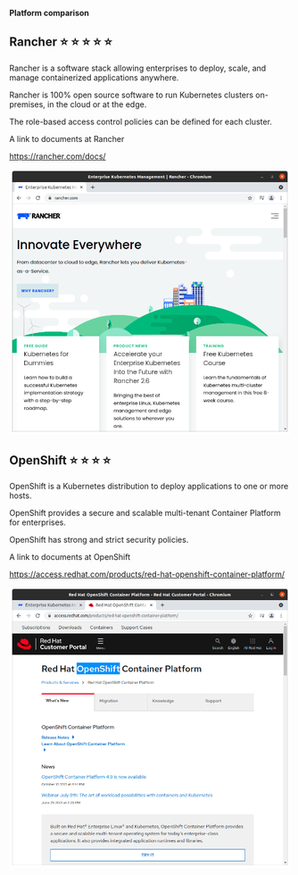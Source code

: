 **Platform comparison**


## Rancher :star: :star: :star: :star: :star: ##

Rancher is a software stack allowing enterprises to deploy, scale, and manage containerized applications anywhere. 

Rancher is 100% open source software to run Kubernetes clusters on-premises, in the cloud or at the edge.

The role-based access control policies can be defined for each cluster.

A link to documents at Rancher

https://rancher.com/docs/

![alt text](https://github.com/jylhakos/DevOpsWithKubernetes/blob/main/5/5.04/Rancher.png?raw=true)


## OpenShift :star: :star: :star: :star: ##

OpenShift is a Kubernetes distribution to deploy applications to one or more hosts.

OpenShift provides a secure and scalable multi-tenant Container Platform for enterprises.

OpenShift has strong and strict security policies. 

A link to documents at OpenShift

https://access.redhat.com/products/red-hat-openshift-container-platform/

![alt text](https://github.com/jylhakos/DevOpsWithKubernetes/blob/main/5/5.04/OpenShift.png?raw=true)







